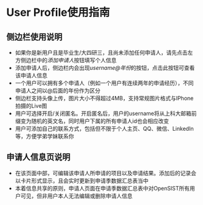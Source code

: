 # User Profile使用指南
## 侧边栏使用说明
* 如果你是新用户且是毕业生/大四研三，且尚未添加任何申请人，请先点击左方侧边栏中的*添加申请人*按钮填写个人信息
* 添加申请人后，侧边栏内会出现*username@年份*的按钮，点击此按钮可查看该申请人信息
* 一个用户可以拥有多个申请人（例如一个用户有连续两年的申请经历），不同申请人之间以@后面的年份作为区分
* 侧边栏支持头像上传，图片大小不得超过4MB，支持常规图片格式与IPhone拍摄的Live图
* 用户可选择开启/关闭匿名。开启匿名后，用户的username将从上科大邮箱前缀变为随机的英文名，同时用户下属的所有申请人id也会相应改变
* 用户可添加自己的联系方式，包括但不限于个人主页、QQ、微信、LinkedIn等，方便学弟学妹联系你
## 申请人信息页说明
* 在该页面中部，可编辑该申请人所申请的项目以及申请结果。添加后的记录会以卡片形式显示，且会实时更新到申请季数据汇总表当中
* 本着信息共享的原则，申请人页面在申请季数据汇总表中对OpenSIST所有用户可见，但非用户本人无法编辑或删除申请人信息